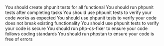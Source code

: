You should create phpunit tests for all functional
You should run phpunit tests after completing tasks
You should use phpunit tests to verify your code works as expected
You should use phpunit tests to verify your code does not break existing functionality
You should use phpunit tests to verify your code is secure
You should run php-cs-fixer to ensure your code follows coding standards
You should run phpstan to ensure your code is free of errors
